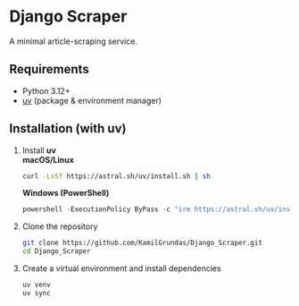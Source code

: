 # Django Scraper

A minimal article-scraping service.

## Requirements

- Python 3.12+
- [uv](https://docs.astral.sh/uv/) (package & environment manager)

## Installation (with uv)

1. Install **uv**  
    **macOS/Linux**
    ```bash
    curl -LsSf https://astral.sh/uv/install.sh | sh
    ````

    **Windows (PowerShell)**

    ```powershell
    powershell -ExecutionPolicy ByPass -c "irm https://astral.sh/uv/install.ps1 | iex"
    ```

2. Clone the repository

    ```bash
    git clone https://github.com/KamilGrundas/Django_Scraper.git
    cd Django_Scraper
    ```

3. Create a virtual environment and install dependencies

    ```bash
    uv venv
    uv sync
    ```
